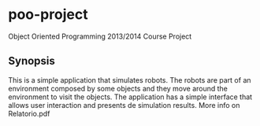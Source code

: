 poo-project
===========

Object Oriented Programming 2013/2014 Course Project

## Synopsis

This is a simple application that simulates robots. The robots are part of an environment composed by some objects and they
move around the environment to visit the objects.
The application has a simple interface that allows user interaction and presents de simulation results.
More info on Relatorio.pdf
